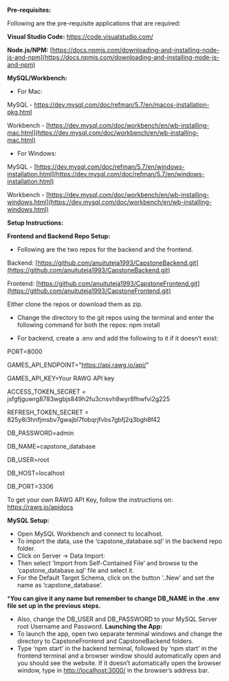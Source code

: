 **Pre-requisites:**  
  
Following are the pre-requisite applications that are required:  
  
**Visual Studio Code:** https://code.visualstudio.com/

  

**Node.js/NPM:** [https://docs.npmjs.com/downloading-and-installing-node-js-and-npm](https://docs.npmjs.com/downloading-and-installing-node-js-and-npm)

  

**MySQL/Workbench:**

  

-   For Mac:

  

MySQL - https://dev.mysql.com/doc/refman/5.7/en/macos-installation-pkg.html

Workbench - [https://dev.mysql.com/doc/workbench/en/wb-installing-mac.html](https://dev.mysql.com/doc/workbench/en/wb-installing-mac.html)

  

-   For Windows:

MySQL - [https://dev.mysql.com/doc/refman/5.7/en/windows-installation.html](https://dev.mysql.com/doc/refman/5.7/en/windows-installation.html)

Workbench - [https://dev.mysql.com/doc/workbench/en/wb-installing-windows.html](https://dev.mysql.com/doc/workbench/en/wb-installing-windows.html)

  

  

**Setup Instructions:**  

**Frontend and Backend Repo Setup:**

-   Following are the two repos for the backend and the frontend.

Backend: [https://github.com/anujtuteja1993/CapstoneBackend.git](https://github.com/anujtuteja1993/CapstoneBackend.git)

Frontend: [https://github.com/anujtuteja1993/CapstoneFrontend.git](https://github.com/anujtuteja1993/CapstoneFrontend.git)

Either clone the repos or download them as zip.

-   Change the directory to the git repos using the terminal and enter the following command for both the repos:
npm install

-   For backend, create a .env and add the following to it if it doesn’t exist:

PORT=8000

GAMES_API_ENDPOINT="https://api.rawg.io/api/"

GAMES_API_KEY=Your RAWG API key

ACCESS_TOKEN_SECRET = jsfgfjguwrg8783wgbjs849h2fu3cnsvh8wyr8fhwfvi2g225

REFRESH_TOKEN_SECRET = 825y8i3hnfjmsbv7gwajbl7fobqrjfvbs7gbfj2q3bgh8f42

DB_PASSWORD=admin

DB_NAME=capstone_database

DB_USER=root

DB_HOST=localhost

DB_PORT=3306

To get your own RAWG API Key, follow the instructions on: https://rawg.io/apidocs

**MySQL Setup:**
-   Open MySQL Workbench and connect to localhost.
-   To import the data, use the ‘capstone_database.sql’ in the backend repo folder.
-   Click on Server -> Data Import:
-   Then select ‘Import from Self-Contained File’ and browse to the ‘capstone_database.sql’ file and select it.
-   For the Default Target Schema, click on the button ‘..New’ and set the name as ‘capstone_database’.

***You can give it any name but remember to change DB_NAME in the .env file set up in the previous steps.**

-   Also, change the DB_USER and DB_PASSWORD to your MySQL Server root Username and Password.
**Launching the App:**
-   To launch the app, open two separate terminal windows and change the directory to CapstoneFrontend and CapstoneBackend folders.
-   Type ‘npm start’ in the backend terminal, followed by ‘npm start’ in the frontend terminal and a browser window should automatically open and you should see the website. If it doesn’t automatically open the browser window, type in [http://localhost:3000/](http://localhost:3000/) in the browser’s address bar.
